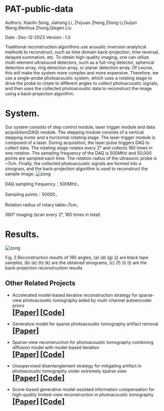 # PAT-public-data

Authors: Xianlin Song, Jiahong Li, Zhiyuan Zheng,Zilong Li,Guijun Wang,Wenhua Zhong,Qiegen Liu

Date : Dec-12-2023
Version : 1.0

Traditional reconstruction algorithms use acoustic inversion analytical methods to reconstruct, such as time domain back-projection, time reversal, delayed summation, etc. To obtain high-quality imaging, one can utilize multi-element ultrasound detectors, such as a full-ring detector, spherical detection array, ring detection array, or planar detection array. Of course, this will make the system more complex and more expensive. Therefore, we use a single-probe photoacoustic system, which uses a rotating stage to drive the probe to rotate to different angles to collect photoacoustic signals, and then uses the collected photoacoustic data to reconstruct the image using a back-projection algorithm.
# System.
Our system consists of step control module, laser trigger module and data acquisition(DAQ) module. The stepping module consists of a vertical stepping motor and a horizontal rotating stage. The laser trigger module is composed of a laser. During acquisition, the laser pulse triggers DAQ to collect data. The rotating stage rotates every 2° and collects 180 times in one rotation. The sampling frequency of the DAQ is 500MHz and 50,000 points are sampled each time. The rotation radius of the ultrasonic probe is ~7cm. Finally, the collected photoacoustic signals are formed into a sinogram, and the back-projection algorithm is used to reconstruct the sample image.
![zong](https://github.com/yqx7150/PAT-public-data/assets/26964726/fcd4a251-1bad-4905-9e83-6f744f08d919)



DAQ sampling frequency：500MHz，

Sampling points：50000，

Rotation radius of rotary table~7cm，

360° imaging (scan every 2°, 180 times in total)



# Results.
![zong](https://github.com/yqx7150/PAT-public-data/assets/26964726/a50a2dea-9500-42df-b57c-75b4f05257a1)


Fig. 2.Reconstruction results of 180 angles,
     (a) (d) (g) (j) are black tape samples, 
     (b) (e) (h) (k) are the obtained sinograms, 
     (c) (f) (i) (l) are the back-projection reconstruction results 





## Other Related Projects
  * Accelerated model-based iterative reconstruction strategy for sparse-view photoacoustic tomography aided by multi-channel autoencoder priors       
[<font size=5>**[Paper]**</font>](https://onlinelibrary.wiley.com/doi/10.1002/jbio.202300281)   [<font size=5>**[Code]**</font>](https://github.com/yqx7150/PAT-MDAE)  
 * Generative model for sparse photoacoustic tomography artifact removal      
[<font size=5>**[Paper]**</font>](https://www.spiedigitallibrary.org/conference-proceedings-of-spie/12745/1274503/Generative-model-for-sparse-photoacoustic-tomography-artifact-removal/10.1117/12.2683128.short?SSO=1)         

 * Sparse-view reconstruction for photoacoustic tomography combining diffusion model with model-based iteration      
[<font size=5>**[Paper]**</font>](https://www.sciencedirect.com/science/article/pii/S2213597923001118)       [<font size=5>**[Code]**</font>](https://github.com/yqx7150/PAT-Diffusion)

 * Unsupervised disentanglement strategy for mitigating artifact in photoacoustic tomography under extremely sparse view      
[<font size=5>**[Paper]**</font>](https://www.sciencedirect.com/science/article/pii/S2213597923001118)       [<font size=5>**[Code]**</font>](https://github.com/yqx7150/PAT-ADN)

 * Score-based generative model-assisted information compensation for high-quality limited-view reconstruction in photoacoustic tomography  
[<font size=5>**[Paper]**</font>](https://www.sciencedirect.com/science/article/pii/S2213597923001118)       [<font size=5>**[Code]**</font>](https://github.com/yqx7150/Limited-view-PAT-Diffusion)


